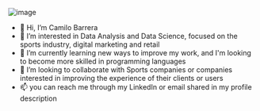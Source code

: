 ![image](https://github.com/user-attachments/assets/5ee71dff-0c6c-45c8-bbe5-e90477e79325)


- 👋 Hi, I’m Camilo Barrera
- 👀 I’m interested in Data Analysis and Data Science, focused on the sports industry, digital marketing and retail
- 🌱 I’m currently learning new ways to improve my work, and I'm looking to become more skilled in programming languages
- 💞️ I’m looking to collaborate with Sports companies or companies interested in improving the experience of their clients or users
- 📫 you can reach me through my LinkedIn or email shared in my profile description







<!---
Cmb350/Cmb350 is a ✨ special ✨ repository because its `README.md` (this file) appears on your GitHub profile.
You can click the Preview link to take a look at your changes.
--->
